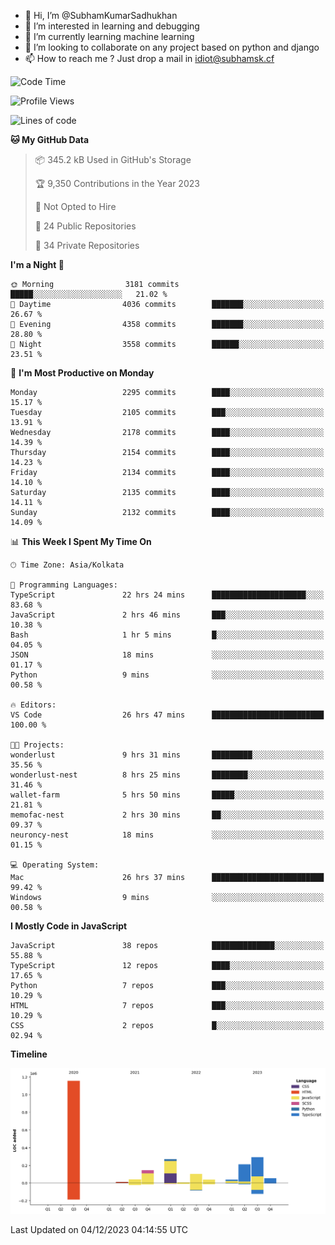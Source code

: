 - 👋 Hi, I’m @SubhamKumarSadhukhan
- 👀 I’m interested in learning and debugging
- 🌱 I’m currently learning machine learning
- 💞️ I’m looking to collaborate on any project based on python and django
- 📫 How to reach me ?
      Just drop a mail in idiot@subhamsk.cf

<!---
SubhamKumarSadhukhan/SubhamKumarSadhukhan is a ✨ special ✨ repository because its `README.md` (this file) appears on your GitHub profile.
You can click the Preview link to take a look at your changes.
--->


<!--START_SECTION:waka-->
![Code Time](http://img.shields.io/badge/Code%20Time-1%2C759%20hrs%2016%20mins-blue)

![Profile Views](http://img.shields.io/badge/Profile%20Views-0-blue)

![Lines of code](https://img.shields.io/badge/From%20Hello%20World%20I%27ve%20Written-2.4%20million%20lines%20of%20code-blue)

**🐱 My GitHub Data** 

> 📦 345.2 kB Used in GitHub's Storage 
 > 
> 🏆 9,350 Contributions in the Year 2023
 > 
> 🚫 Not Opted to Hire
 > 
> 📜 24 Public Repositories 
 > 
> 🔑 34 Private Repositories 
 > 
**I'm a Night 🦉** 

```text
🌞 Morning                3181 commits        █████░░░░░░░░░░░░░░░░░░░░   21.02 % 
🌆 Daytime                4036 commits        ███████░░░░░░░░░░░░░░░░░░   26.67 % 
🌃 Evening                4358 commits        ███████░░░░░░░░░░░░░░░░░░   28.80 % 
🌙 Night                  3558 commits        ██████░░░░░░░░░░░░░░░░░░░   23.51 % 
```
📅 **I'm Most Productive on Monday** 

```text
Monday                   2295 commits        ████░░░░░░░░░░░░░░░░░░░░░   15.17 % 
Tuesday                  2105 commits        ███░░░░░░░░░░░░░░░░░░░░░░   13.91 % 
Wednesday                2178 commits        ████░░░░░░░░░░░░░░░░░░░░░   14.39 % 
Thursday                 2154 commits        ████░░░░░░░░░░░░░░░░░░░░░   14.23 % 
Friday                   2134 commits        ████░░░░░░░░░░░░░░░░░░░░░   14.10 % 
Saturday                 2135 commits        ████░░░░░░░░░░░░░░░░░░░░░   14.11 % 
Sunday                   2132 commits        ████░░░░░░░░░░░░░░░░░░░░░   14.09 % 
```


📊 **This Week I Spent My Time On** 

```text
🕑︎ Time Zone: Asia/Kolkata

💬 Programming Languages: 
TypeScript               22 hrs 24 mins      █████████████████████░░░░   83.68 % 
JavaScript               2 hrs 46 mins       ███░░░░░░░░░░░░░░░░░░░░░░   10.38 % 
Bash                     1 hr 5 mins         █░░░░░░░░░░░░░░░░░░░░░░░░   04.05 % 
JSON                     18 mins             ░░░░░░░░░░░░░░░░░░░░░░░░░   01.17 % 
Python                   9 mins              ░░░░░░░░░░░░░░░░░░░░░░░░░   00.58 % 

🔥 Editors: 
VS Code                  26 hrs 47 mins      █████████████████████████   100.00 % 

🐱‍💻 Projects: 
wonderlust               9 hrs 31 mins       █████████░░░░░░░░░░░░░░░░   35.56 % 
wonderlust-nest          8 hrs 25 mins       ████████░░░░░░░░░░░░░░░░░   31.46 % 
wallet-farm              5 hrs 50 mins       █████░░░░░░░░░░░░░░░░░░░░   21.81 % 
memofac-nest             2 hrs 30 mins       ██░░░░░░░░░░░░░░░░░░░░░░░   09.37 % 
neuroncy-nest            18 mins             ░░░░░░░░░░░░░░░░░░░░░░░░░   01.15 % 

💻 Operating System: 
Mac                      26 hrs 37 mins      █████████████████████████   99.42 % 
Windows                  9 mins              ░░░░░░░░░░░░░░░░░░░░░░░░░   00.58 % 
```

**I Mostly Code in JavaScript** 

```text
JavaScript               38 repos            ██████████████░░░░░░░░░░░   55.88 % 
TypeScript               12 repos            ████░░░░░░░░░░░░░░░░░░░░░   17.65 % 
Python                   7 repos             ███░░░░░░░░░░░░░░░░░░░░░░   10.29 % 
HTML                     7 repos             ███░░░░░░░░░░░░░░░░░░░░░░   10.29 % 
CSS                      2 repos             █░░░░░░░░░░░░░░░░░░░░░░░░   02.94 % 
```



**Timeline**

![Lines of Code chart](https://raw.githubusercontent.com/SubhamKumarSadhukhan/SubhamKumarSadhukhan/main/assets/bar_graph.png)


 Last Updated on 04/12/2023 04:14:55 UTC
<!--END_SECTION:waka-->
